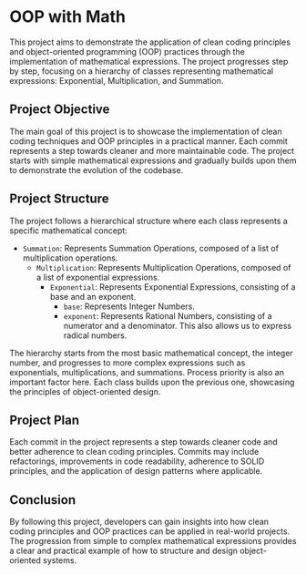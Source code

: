 # OOP with Math

This project aims to demonstrate the application of clean coding principles and object-oriented programming (OOP) practices through the implementation of mathematical expressions. The project progresses step by step, focusing on a hierarchy of classes representing mathematical expressions: Exponential, Multiplication, and Summation.

## Project Objective

The main goal of this project is to showcase the implementation of clean coding techniques and OOP principles in a practical manner. Each commit represents a step towards cleaner and more maintainable code. The project starts with simple mathematical expressions and gradually builds upon them to demonstrate the evolution of the codebase.

## Project Structure

The project follows a hierarchical structure where each class represents a specific mathematical concept:
- `Summation`: Represents Summation Operations, composed of a list of multiplication operations.
    - `Multiplication`: Represents Multiplication Operations, composed of a list of exponential expressions.
        - `Exponential`: Represents Exponential Expressions, consisting of a base and an exponent.
            - `base`: Represents Integer Numbers.
            - `exponent`: Represents Rational Numbers, consisting of a numerator and a denominator. This also allows us to express radical numbers.

The hierarchy starts from the most basic mathematical concept, the integer number, and progresses to more complex expressions such as exponentials, multiplications, and summations. Process priority is also an important factor here. Each class builds upon the previous one, showcasing the principles of object-oriented design.

## Project Plan

Each commit in the project represents a step towards cleaner code and better adherence to clean coding principles. Commits may include refactorings, improvements in code readability, adherence to SOLID principles, and the application of design patterns where applicable.

## Conclusion

By following this project, developers can gain insights into how clean coding principles and OOP practices can be applied in real-world projects. The progression from simple to complex mathematical expressions provides a clear and practical example of how to structure and design object-oriented systems.
